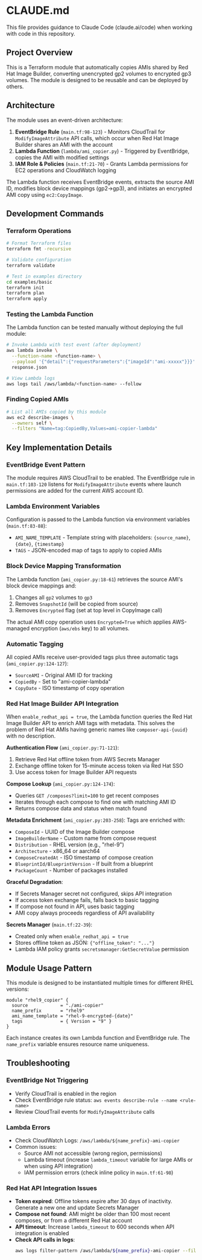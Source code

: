 # CLAUDE.md

This file provides guidance to Claude Code (claude.ai/code) when working with code in this repository.

## Project Overview

This is a Terraform module that automatically copies AMIs shared by Red Hat Image Builder, converting unencrypted gp2 volumes to encrypted gp3 volumes. The module is designed to be reusable and can be deployed by others.

## Architecture

The module uses an event-driven architecture:

1. **EventBridge Rule** (`main.tf:98-123`) - Monitors CloudTrail for `ModifyImageAttribute` API calls, which occur when Red Hat Image Builder shares an AMI with the account
2. **Lambda Function** (`lambda/ami_copier.py`) - Triggered by EventBridge, copies the AMI with modified settings
3. **IAM Role & Policies** (`main.tf:21-70`) - Grants Lambda permissions for EC2 operations and CloudWatch logging

The Lambda function receives EventBridge events, extracts the source AMI ID, modifies block device mappings (gp2→gp3), and initiates an encrypted AMI copy using `ec2:CopyImage`.

## Development Commands

### Terraform Operations

```bash
# Format Terraform files
terraform fmt -recursive

# Validate configuration
terraform validate

# Test in examples directory
cd examples/basic
terraform init
terraform plan
terraform apply
```

### Testing the Lambda Function

The Lambda function can be tested manually without deploying the full module:

```bash
# Invoke Lambda with test event (after deployment)
aws lambda invoke \
  --function-name <function-name> \
  --payload '{"detail":{"requestParameters":{"imageId":"ami-xxxxx"}}}' \
  response.json

# View Lambda logs
aws logs tail /aws/lambda/<function-name> --follow
```

### Finding Copied AMIs

```bash
# List all AMIs copied by this module
aws ec2 describe-images \
  --owners self \
  --filters "Name=tag:CopiedBy,Values=ami-copier-lambda"
```

## Key Implementation Details

### EventBridge Event Pattern

The module requires AWS CloudTrail to be enabled. The EventBridge rule in `main.tf:103-120` listens for `ModifyImageAttribute` events where launch permissions are added for the current AWS account ID.

### Lambda Environment Variables

Configuration is passed to the Lambda function via environment variables (`main.tf:83-88`):
- `AMI_NAME_TEMPLATE` - Template string with placeholders: `{source_name}`, `{date}`, `{timestamp}`
- `TAGS` - JSON-encoded map of tags to apply to copied AMIs

### Block Device Mapping Transformation

The Lambda function (`ami_copier.py:18-61`) retrieves the source AMI's block device mappings and:
1. Changes all `gp2` volumes to `gp3`
2. Removes `SnapshotId` (will be copied from source)
3. Removes `Encrypted` flag (set at top level in CopyImage call)

The actual AMI copy operation uses `Encrypted=True` which applies AWS-managed encryption (`aws/ebs` key) to all volumes.

### Automatic Tagging

All copied AMIs receive user-provided tags plus three automatic tags (`ami_copier.py:124-127`):
- `SourceAMI` - Original AMI ID for tracking
- `CopiedBy` - Set to "ami-copier-lambda"
- `CopyDate` - ISO timestamp of copy operation

### Red Hat Image Builder API Integration

When `enable_redhat_api = true`, the Lambda function queries the Red Hat Image Builder API to enrich AMI tags with metadata. This solves the problem of Red Hat AMIs having generic names like `composer-api-{uuid}` with no description.

**Authentication Flow** (`ami_copier.py:71-121`):
1. Retrieve Red Hat offline token from AWS Secrets Manager
2. Exchange offline token for 15-minute access token via Red Hat SSO
3. Use access token for Image Builder API requests

**Compose Lookup** (`ami_copier.py:124-174`):
- Queries `GET /composes?limit=100` to get recent composes
- Iterates through each compose to find one with matching AMI ID
- Returns compose data and status when match found

**Metadata Enrichment** (`ami_copier.py:203-258`):
Tags are enriched with:
- `ComposeId` - UUID of the Image Builder compose
- `ImageBuilderName` - Custom name from compose request
- `Distribution` - RHEL version (e.g., "rhel-9")
- `Architecture` - x86_64 or aarch64
- `ComposeCreatedAt` - ISO timestamp of compose creation
- `BlueprintId/BlueprintVersion` - If built from a blueprint
- `PackageCount` - Number of packages installed

**Graceful Degradation**:
- If Secrets Manager secret not configured, skips API integration
- If access token exchange fails, falls back to basic tagging
- If compose not found in API, uses basic tagging
- AMI copy always proceeds regardless of API availability

**Secrets Manager** (`main.tf:22-39`):
- Created only when `enable_redhat_api = true`
- Stores offline token as JSON: `{"offline_token": "..."}`
- Lambda IAM policy grants `secretsmanager:GetSecretValue` permission

## Module Usage Pattern

This module is designed to be instantiated multiple times for different RHEL versions:

```hcl
module "rhel9_copier" {
  source            = "./ami-copier"
  name_prefix       = "rhel9"
  ami_name_template = "rhel-9-encrypted-{date}"
  tags              = { Version = "9" }
}
```

Each instance creates its own Lambda function and EventBridge rule. The `name_prefix` variable ensures resource name uniqueness.

## Troubleshooting

### EventBridge Not Triggering

- Verify CloudTrail is enabled in the region
- Check EventBridge rule status: `aws events describe-rule --name <rule-name>`
- Review CloudTrail events for `ModifyImageAttribute` calls

### Lambda Errors

- Check CloudWatch Logs: `/aws/lambda/${name_prefix}-ami-copier`
- Common issues:
  - Source AMI not accessible (wrong region, permissions)
  - Lambda timeout (increase `lambda_timeout` variable for large AMIs or when using API integration)
  - IAM permission errors (check inline policy in `main.tf:61-98`)

### Red Hat API Integration Issues

- **Token expired**: Offline tokens expire after 30 days of inactivity. Generate a new one and update Secrets Manager
- **Compose not found**: AMI might be older than 100 most recent composes, or from a different Red Hat account
- **API timeout**: Increase `lambda_timeout` to 600 seconds when API integration is enabled
- **Check API calls in logs**:
  ```bash
  aws logs filter-pattern /aws/lambda/${name_prefix}-ami-copier --filter-pattern "Image Builder"
  ```
